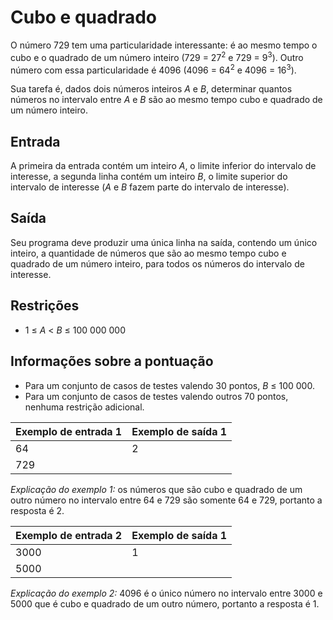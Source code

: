 # Cubo e quadrado
O número 729 tem uma particularidade interessante: é ao mesmo tempo o cubo e o quadrado de um
número inteiro (729 = 27<sup>2</sup> e 729 = 9<sup>3</sup>). Outro número com essa particularidade é 4096 (4096 = 64<sup>2</sup>
e 4096 = 16<sup>3</sup>).

Sua tarefa é, dados dois números inteiros *A* e *B*, determinar quantos números no intervalo entre *A*
e *B* são ao mesmo tempo cubo e quadrado de um número inteiro.
## Entrada
A primeira da entrada contém um inteiro *A*, o limite inferior do intervalo de interesse, a segunda
linha contém um inteiro *B*, o limite superior do intervalo de interesse (*A* e *B* fazem parte do intervalo
de interesse).
## Saída
Seu programa deve produzir uma única linha na saída, contendo um único inteiro, a quantidade de
números que são ao mesmo tempo cubo e quadrado de um número inteiro, para todos os números
do intervalo de interesse.
## Restrições
- 1 ≤ *A* < *B* ≤ 100 000 000
## Informações sobre a pontuação
- Para um conjunto de casos de testes valendo 30 pontos, *B* ≤ 100 000.
- Para um conjunto de casos de testes valendo outros 70 pontos, nenhuma restrição adicional.

| Exemplo de entrada 1 | Exemplo de saída 1 |
| -------------------- | ------------------ |
| 64                   | 2                  |
| 729                  |                    |

*Explicação do exemplo 1:* os números que são cubo e quadrado de um outro número no intervalo
entre 64 e 729 são somente 64 e 729, portanto a resposta é 2.

| Exemplo de entrada 2 | Exemplo de saída 1 |
| -------------------- | ------------------ |
| 3000                 | 1                  |
| 5000                 |                    |

*Explicação do exemplo 2:* 4096 é o único número no intervalo entre 3000 e 5000 que é cubo e
quadrado de um outro número, portanto a resposta é 1.
